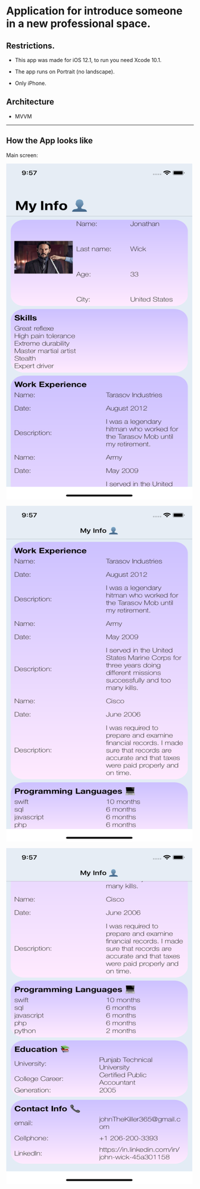 # Application for introduce someone in a new professional space.

## Restrictions.

+ This app was made for iOS 12.1, to run you need Xcode 10.1.

+ The app runs on Portrait (no landscape).

+ Only iPhone.

## Architecture

+ MVVM

---

## How the App looks like

Main screen:

<img src="SS1.png" alt="main"
	title="SS Main" width="500" height="900"/>

<img src="SS2.png" alt="main"
	title="SS Main" width="500" height="900"/>

<img src="SS3.png" alt="main"
	title="SS Main" width="500" height="900"/>

